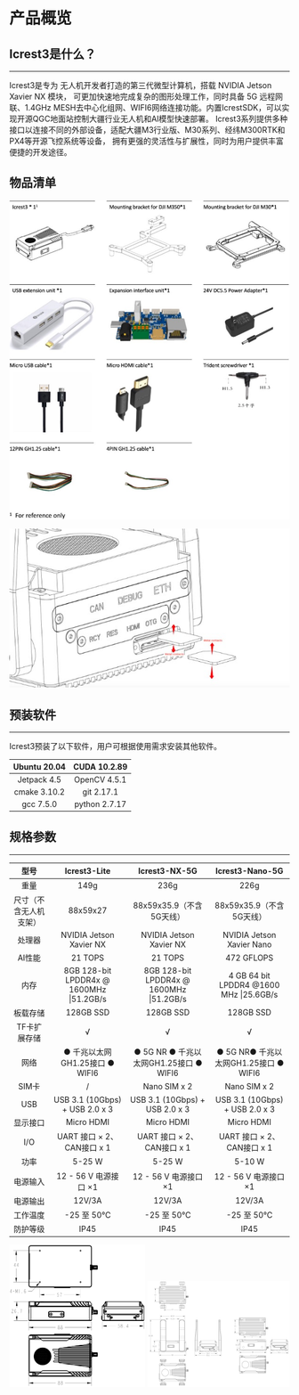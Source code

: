 # 产品概览

## Icrest3是什么？

---

Icrest3是专为 无人机开发者打造的第三代微型计算机，搭载 NVIDIA Jetson Xavier NX 模块，
可更加快速地完成复杂的图形处理工作，同时具备 5G 远程网联、1.4GHz MESH去中心化组网、WIFI6网络连接功能。内置IcrestSDK，可以实现开源QGC地面站控制大疆行业无人机和AI模型快速部署。 Icrest3系列提供多种接口以连接不同的外部设备，适配大疆M3行业版、M30系列、经纬M300RTK和PX4等开源飞控系统等设备，
拥有更强的灵活性与扩展性，同时为用户提供丰富便捷的开发途径。



## 物品清单
![inbox](images/inbox.jpg)

![SIM](images/SIM.jpg)

## 预装软件

------

Icrest3预装了以下软件，用户可根据使用需求安装其他软件。

| Ubuntu 20.04 | CUDA 10.2.89  |
| :----------: | :-----------: |
| Jetpack 4.5  | OpenCV 4.5.1  |
| cmake 3.10.2 |  git 2.17.1   |
|  gcc 7.5.0   | python 2.7.17 |

## 规格参数

---

|          型号          |             **Icrest3-Lite**             |            **Icrest3-NX-5G**             |           **Icrest3-Nano-5G**           |
| :--------------------: | :--------------------------------------: | :--------------------------------------: | :-------------------------------------: |
|          重量          |                   149g                   |                   236g                   |                  226g                   |
| 尺寸（不含无人机支架） |                 88x59x27                 |         88x59x35.9（不含5G天线）         |        88x59x35.9（不含5G天线）         |
|         处理器         |         NVIDIA Jetson Xavier NX          |         NVIDIA Jetson Xavier NX          |        NVIDIA Jetson Xavier Nano        |
|         AI性能         |                 21 TOPS                  |                 21 TOPS                  |               472 GFLOPS                |
|          内存          | 8GB 128-bit LPDDR4x @ 1600MHz \|51.2GB/s | 8GB 128-bit LPDDR4x @ 1600MHz \|51.2GB/s | 4 GB 64 bit LPDDR4 @1600 MHz \|25.6GB/s |
|        板载存储        |                128GB SSD                 |                128GB SSD                 |                128GB SSD                |
|      TF卡扩展存储      |                    √                     |                    √                     |                    √                    |
|          网络          |     ● 千兆以太网GH1.25接口  ● WIFI6      | ● 5G NR ● 千兆以太网GH1.25接口  ● WIFI6  | ● 5G NR● 千兆以太网GH1.25接口  ● WIFI6  |
|         SIM卡          |                    /                     |               Nano SIM x 2               |              Nano SIM x 2               |
|          USB           |      USB 3.1 (10Gbps) + USB 2.0 x 3      |      USB 3.1 (10Gbps) + USB 2.0 x 3      |     USB 3.1 (10Gbps) + USB 2.0 x 3      |
|        显示接口        |                Micro HDMI                |                Micro HDMI                |               Micro HDMI                |
|          I/O           |        UART 接口 × 2、CAN接口 x 1        |        UART 接口 × 2、CAN接口 x 1        |       UART 接口 × 2、CAN接口 x 1        |
|          功率          |                  5-25 W                  |                  5-25 W                  |                 5-10 W                  |
|        电源输入        |          12 - 56 V 电源接口 ×1           |          12 - 56 V 电源接口 ×1           |          12 - 56 V 电源接口 ×1          |
|        电源输出        |                  12V/3A                  |                  12V/3A                  |                 12V/3A                  |
|        工作温度        |                -25 至 50℃                |                -25 至 50℃                |               -25 至 50℃                |
|        防护等级        |                   IP45                   |                   IP45                   |                  IP45                   |

<img src="images/Icrest3-Lite%20size.jpg" alt="Icrest3-Lite size" style="zoom: 25%;" />

<img src="images/Icrest5-5G%20size.jpg" alt="Icrest5-5G size" style="zoom: 25%;" />

